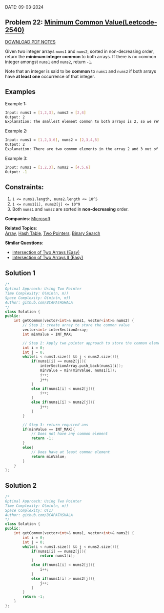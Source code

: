 DATE: 09-03-2024

## Problem 22: [ Minimum Common Value(Leetcode-2540) ](https://leetcode.com/problems/minimum-common-value)

[DOWNLOAD PDF NOTES](https://drive.google.com/drive/u/1/folders/1V1lszXbUO97guTtDgW8AWcIkryRB2uW9)

Given two integer arrays `nums1` and `nums2`, sorted in non-decreasing order, return the **minimum integer common** to both arrays. If there is no common integer amongst `nums1` and `nums2`, return `-1`.

Note that an integer is said to be **common** to `nums1` and `nums2` if both arrays have **at least one** occurrence of that integer.

## Examples

Example 1:

```bash
Input: nums1 = [1,2,3], nums2 = [2,4]
Output: 2
Explanation: The smallest element common to both arrays is 2, so we return 2.
```

Example 2:

```bash
Input: nums1 = [1,2,3,6], nums2 = [2,3,4,5]
Output: 2
Explanation: There are two common elements in the array 2 and 3 out of which 2 is the smallest, so 2 is returned.
```

Example 3:

```bash
Input: nums1 = [1,2,3], nums2 = [4,5,6]
Output: -1
```
## Constraints:

1. `1 <= nums1.length, nums2.length <= 10^5`
2. `1 <= nums1[i], nums2[j] <= 10^9`
3. Both `nums1` and `nums2` are sorted in **non-decreasing** order.

**Companies**:
[Microsoft](https://leetcode.com/company/microsoft)

**Related Topics**:  
[Array](https://leetcode.com/tag/array/), [Hash Table](https://leetcode.com/tag/hash-table/), [Two Pointers](https://leetcode.com/tag/two-pointers/), [Binary Search](https://leetcode.com/tag/binary-search/)

**Similar Questions**:
* [Intersection of Two Arrays (Easy)](https://leetcode.com/problems/intersection-of-two-arrays/)
* [Intersection of Two Arrays II (Easy)](https://leetcode.com/problems/intersection-of-two-arrays-ii/)

## Solution 1

```cpp
/*
Optimal Approach: Using Two Pointer
Time Complexity: O(min(n, m))
Space Complexity: O(min(n, m))
Author: github.com/BCAPATHSHALA
*/
class Solution {
public:
    int getCommon(vector<int>& nums1, vector<int>& nums2) {
        // Step 1: create array to store the common value
        vector<int> interSectionArray;
        int minValue = INT_MAX;

        // Step 2: Apply two pointer approach to store the common element
        int i = 0;
        int j = 0;
        while(i < nums1.size() && j < nums2.size()){
            if(nums1[i] == nums2[j]){
                interSectionArray.push_back(nums1[i]);
                minValue = min(minValue, nums1[i]);
                i++;
                j++;
            }
            else if(nums1[i] < nums2[j]){
                i++;
            }
            else if(nums1[i] > nums2[j]){
                j++;
            }
        }

        // Step 3: return required ans
        if(minValue == INT_MAX){
            // Does not have any common element
            return -1;
        }
        else{
            // Does have at least common element
            return minValue;
        }
    }
};
```

## Solution 2

```cpp
/*
Optimal Approach: Using Two Pointer
Time Complexity: O(min(n, m))
Space Complexity: O(1)
Author: github.com/BCAPATHSHALA
*/
class Solution {
public:
    int getCommon(vector<int>& nums1, vector<int>& nums2) {
        int i = 0;
        int j = 0;
        while(i < nums1.size() && j < nums2.size()){
            if(nums1[i] == nums2[j]){
                return nums1[i];
            }
            else if(nums1[i] < nums2[j]){
                i++;
            }
            else if(nums1[i] > nums2[j]){
                j++;
            }
        }
        return -1;
    }
};

```
